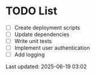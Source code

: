 # TODO List

- [ ] Create deployment scripts
- [ ] Update dependencies
- [ ] Write unit tests
- [ ] Implement user authentication
- [ ] Add logging

Last updated: 2025-06-19 03:02
